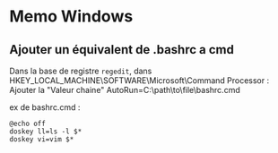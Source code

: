 # Memo Windows

## Ajouter un équivalent de .bashrc a cmd

Dans la base de registre `regedit`, dans HKEY_LOCAL_MACHINE\SOFTWARE\Microsoft\Command Processor :
Ajouter la "Valeur chaine" AutoRun=C:\path\to\file\bashrc.cmd

ex de bashrc.cmd :
```
@echo off
doskey ll=ls -l $*
doskey vi=vim $*
``` 
